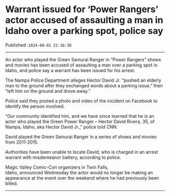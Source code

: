 # Warrant issued for ‘Power Rangers’ actor accused of assaulting a man in Idaho over a parking spot, police say

Published :`2024-08-01 21:16:38`

---

An actor who played the Green Samurai Ranger in “Power Rangers” shows and movies has been accused of assaulting a man over a parking spot in Idaho, and police say a warrant has been issued for his arrest.

The Nampa Police Department alleges Hector David Jr. “pushed an elderly man to the ground after they exchanged words about a parking issue,” then “left him on the ground and drove away.”

Police said they posted a photo and video of the incident on Facebook to identify the person involved.

“Our community identified him, and we have since learned that he is an actor who played the Green Power Ranger – Hector David Rivera, 35, of Nampa, Idaho, aka Hector David Jr.,” police told CNN.

David played the Green Samurai Ranger in a series of shows and movies from 2011-2015.

Authorities have been unable to locate David, who is charged in an arrest warrant with misdemeanor battery, according to police.

Magic Valley Comic-Con organizers in Twin Falls, Idaho, announced Wednesday the actor would no longer be making an appearance at the event over the weekend where he had previously been billed.

---

